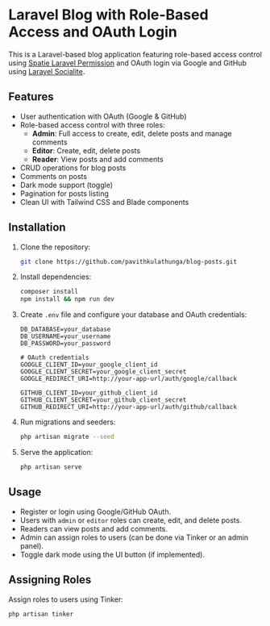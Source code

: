 # Laravel Blog with Role-Based Access and OAuth Login

This is a Laravel-based blog application featuring role-based access control using [Spatie Laravel Permission](https://github.com/spatie/laravel-permission) and OAuth login via Google and GitHub using [Laravel Socialite](https://laravel.com/docs/socialite).

## Features

- User authentication with OAuth (Google & GitHub)
- Role-based access control with three roles:
  - **Admin**: Full access to create, edit, delete posts and manage comments
  - **Editor**: Create, edit, delete posts
  - **Reader**: View posts and add comments
- CRUD operations for blog posts
- Comments on posts
- Dark mode support (toggle)
- Pagination for posts listing
- Clean UI with Tailwind CSS and Blade components

## Installation

1. Clone the repository:
    ```bash
    git clone https://github.com/pavithkulathunga/blog-posts.git
    ```

2. Install dependencies:
    ```bash
    composer install
    npm install && npm run dev
    ```

3. Create `.env` file and configure your database and OAuth credentials:
    ```env
    DB_DATABASE=your_database
    DB_USERNAME=your_username
    DB_PASSWORD=your_password

    # OAuth credentials
    GOOGLE_CLIENT_ID=your_google_client_id
    GOOGLE_CLIENT_SECRET=your_google_client_secret
    GOOGLE_REDIRECT_URI=http://your-app-url/auth/google/callback

    GITHUB_CLIENT_ID=your_github_client_id
    GITHUB_CLIENT_SECRET=your_github_client_secret
    GITHUB_REDIRECT_URI=http://your-app-url/auth/github/callback
    ```

4. Run migrations and seeders:
    ```bash
    php artisan migrate --seed
    ```

5. Serve the application:
    ```bash
    php artisan serve
    ```

## Usage

- Register or login using Google/GitHub OAuth.
- Users with `admin` or `editor` roles can create, edit, and delete posts.
- Readers can view posts and add comments.
- Admin can assign roles to users (can be done via Tinker or an admin panel).
- Toggle dark mode using the UI button (if implemented).

## Assigning Roles

Assign roles to users using Tinker:

```bash
php artisan tinker

